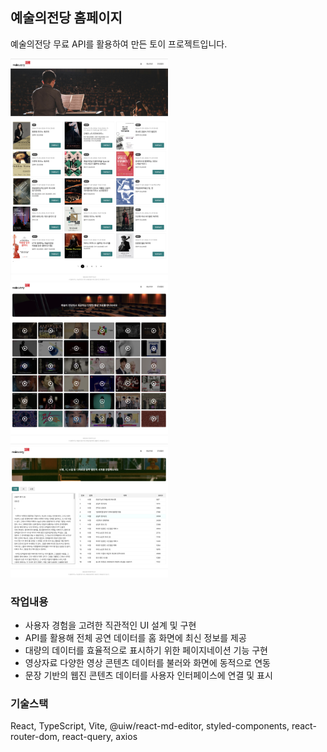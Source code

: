 ## 예술의전당 홈페이지

예술의전당 무료 API를 활용하여 만든 토이 프로젝트입니다.

<img src="./sample01.png" width="50%" alt="main"/>
<img src="./sample02.png" width="50%" alt="main"/>
<img src="./sample03.png" width="50%" alt="main"/>

### 작업내용

- 사용자 경험을 고려한 직관적인 UI 설계 및 구현
- API를 활용해 전체 공연 데이터를 홈 화면에 최신 정보를 제공
- 대량의 데이터를 효율적으로 표시하기 위한 페이지네이션 기능 구현
- 영상자료 다양한 영상 콘텐츠 데이터를 불러와 화면에 동적으로 연동
- 문장 기반의 웹진 콘텐츠 데이터를 사용자 인터페이스에 연결 및 표시

### 기술스택

React, TypeScript, Vite, @uiw/react-md-editor, styled-components, react-router-dom, react-query, axios
